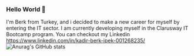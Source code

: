 ### Hello World 👋

I'm Berk from Turkey, and i decided to make a new career for myself by entering the IT sector. I am currently developing myself in the Clarusway IT Bootcamp program. You can checkout my Linkedin https://www.linkedin.com/in/kadir-berk-ipek-001268235/
![Anurag's GitHub stats](https://github-readme-stats.vercel.app/api?username=kadirberkipek&theme=dark&show_icons=true)
